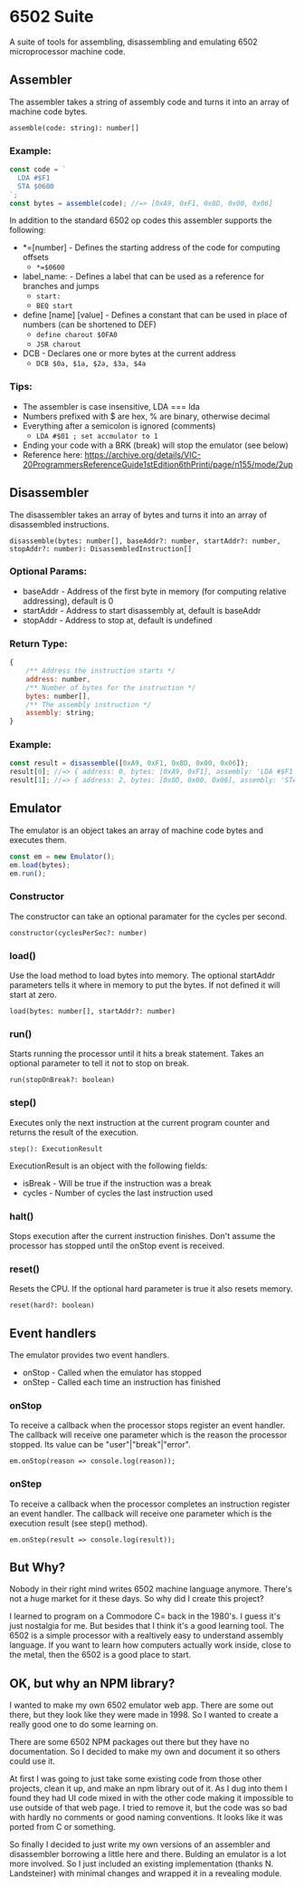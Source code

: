 # 6502 Suite
A suite of tools for assembling, disassembling and emulating 6502 microprocessor machine code.

## Assembler
The assembler takes a string of assembly code and turns it into an array of machine code bytes.

`assemble(code: string): number[]`

### Example:

```javascript
const code = `
  LDA #$F1
  STA $0600
`;
const bytes = assemble(code); //=> [0xA9, 0xF1, 0x8D, 0x00, 0x06]
```

In addition to the standard 6502 op codes this assembler supports the following:
- *=[number] - Defines the starting address of the code for computing offsets
  - `*=$0600`
- label_name: - Defines a label that can be used as a reference for branches and jumps
  - `start:`
  - `BEQ start`
- define [name] [value] - Defines a constant that can be used in place of numbers (can be shortened to DEF)
  - `define charout $0FA0`
  - `JSR charout`
- DCB - Declares one or more bytes at the current address
  - `DCB $0a, $1a, $2a, $3a, $4a`

### Tips:
- The assembler is case insensitive, LDA === lda
- Numbers prefixed with $ are hex, % are binary, otherwise decimal
- Everything after a semicolon is ignored (comments)
  - `LDA #$01 ; set accmulator to 1` 
- Ending your code with a BRK (break) will stop the emulator (see below)
- Reference here: https://archive.org/details/VIC-20ProgrammersReferenceGuide1stEdition6thPrinti/page/n155/mode/2up

## Disassembler
The disassembler takes an array of bytes and turns it into an array of disassembled instructions.

`disassemble(bytes: number[], baseAddr?: number, startAddr?: number, stopAddr?: number): DisassembledInstruction[]`

### Optional Params:
- baseAddr - Address of the first byte in memory (for computing relative addressing), default is 0
- startAddr - Address to start disassembly at, default is baseAddr
- stopAddr - Address to stop at, default is undefined

### Return Type:
```javascript
{
    /** Address the instruction starts */
    address: number,
    /** Number of bytes for the instruction */
    bytes: number[],
    /** The assembly instruction */
    assembly: string;
}
```

### Example:
```javascript
const result = disassemble([0xA9, 0xF1, 0x8D, 0x00, 0x06]);
result[0]; //=> { address: 0, bytes: [0xA9, 0xF1], assembly: 'LDA #$F1' }
result[1]; //=> { address: 2, bytes: [0x8D, 0x00, 0x06], assembly: 'STA $0600' } 
```

## Emulator
The emulator is an object takes an array of machine code bytes and executes them.

```javascript
const em = new Emulator();
em.load(bytes);
em.run();
```

### Constructor
The constructor can take an optional paramater for the cycles per second.

`constructor(cyclesPerSec?: number)`

### load()
Use the load method to load bytes into memory.
The optional startAddr parameters tells it where in memory to put the bytes. If not defined it will start at zero.

`load(bytes: number[], startAddr?: number)`

### run()
Starts running the processor until it hits a break statement. Takes an optional parameter to tell it not to stop on break.

`run(stopOnBreak?: boolean)`

### step()
Executes only the next instruction at the current program counter and returns the result of the execution.

`step(): ExecutionResult`

ExecutionResult is an object with the following fields:
- isBreak - Will be true if the instruction was a break
- cycles - Number of cycles the last instruction used

### halt()
Stops execution after the current instruction finishes.
Don't assume the processor has stopped until the onStop event is received.

### reset()
Resets the CPU. If the optional hard parameter is true it also resets memory.

`reset(hard?: boolean)`

## Event handlers
The emulator provides two event handlers.
- onStop - Called when the emulator has stopped
- onStep - Called each time an instruction has finished

### onStop
To receive a callback when the processor stops register an event handler.
The callback will receive one parameter which is the reason the processor stopped.
Its value can be "user"|"break"|"error".

`em.onStop(reason => console.log(reason));`

### onStep
To receive a callback when the processor completes an instruction register an event handler.
The callback will receive one parameter which is the execution result (see step() method).

`em.onStep(result => console.log(result));`

## But Why?
Nobody in their right mind writes 6502 machine language anymore.
There's not a huge market for it these days.
So why did I create this project?

I learned to program on a Commodore C= back in the 1980's.
I guess it's just nostalgia for me.
But besides that I think it's a good learning tool.
The 6502 is a simple processor with a realtively easy to understand assembly language.
If you want to learn how computers actually work inside, close to the metal, then the 6502 is a good place to start.

## OK, but why an NPM library?
I wanted to make my own 6502 emulator web app.
There are some out there, but they look like they were made in 1998.
So I wanted to create a really good one to do some learning on.

There are some 6502 NPM packages out there but they have no documentation.
So I decided to make my own and document it so others could use it.

At first I was going to just take some existing code from those other projects, clean it up, and make an npm library out of it.
As I dug into them I found they had UI code mixed in with the other code making it impossible to use outside of that web page.
I tried to remove it, but the code was so bad with hardly no comments or good naming conventions.
It looks like it was ported from C or something.

So finally I decided to just write my own versions of an assembler and disassembler borrowing a little here and there.
Bulding an emulator is a lot more involved.
So I just included an existing implementation (thanks N. Landsteiner) with minimal changes and wrapped it in a revealing module.
